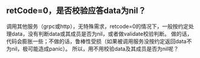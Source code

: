 ## retCode=0，是否校验应答data为nil？
调用其他服务（grpc或http），无特殊需求，retcode=0的情况下，一般按约定处理data，没有判断data或其成员是否为nil，或者做validate校验判断。
做的话，代码会膨胀一些；不做的话，鲁棒性受损（如果被调用服务没按约定返回data不为nil，极可能造成panic）。
所以，用不用校验data及其成员是否为nil呢？